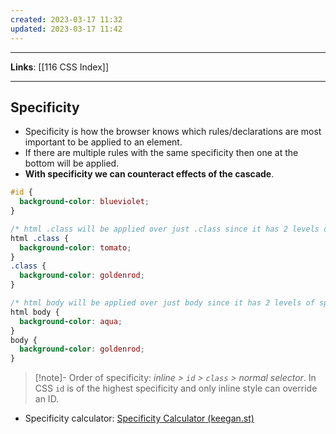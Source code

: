 ```yaml
---
created: 2023-03-17 11:32
updated: 2023-03-17 11:42
---
```

---
**Links**: [[116 CSS Index]]

---
## Specificity
- Specificity is how the browser knows which rules/declarations are most important to be applied to an element.
- If there are multiple rules with the same specificity then one at the bottom will be applied.
- **With specificity we can counteract effects of the cascade**.

```css
#id {
  background-color: blueviolet;
}

/* html .class will be applied over just .class since it has 2 levels of specificity */
html .class {
  background-color: tomato;
}
.class {
  background-color: goldenrod;
}

/* html body will be applied over just body since it has 2 levels of specificity */
html body {
  background-color: aqua;
}
body {
  background-color: goldenrod;
}
```

> [!note]- Order of specificity: *inline > `id` > `class` > normal selector*.
> In CSS `id` is of the highest specificity and only inline style can override an ID.

- Specificity calculator: [Specificity Calculator (keegan.st)](https://specificity.keegan.st/)